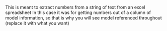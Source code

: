 This is meant to extract numbers from a string of text from an excel spreadsheet
In this case it was for getting numbers out of a column of model information, so that is why you will see model referenced throughout (replace it with what you want)
